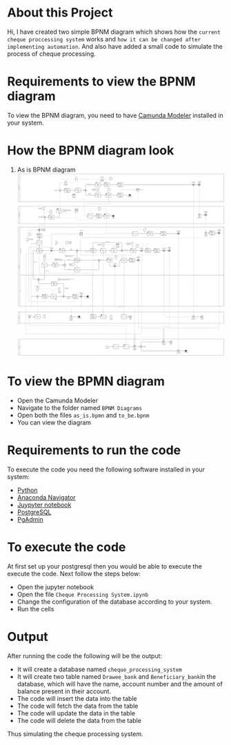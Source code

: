 # About this Project
Hi, I have created two simple BPNM diagram which shows how the `current cheque proccessing system` works and `how it can be changed after implementing automation`. And also have added a small code to simulate the process of cheque processing.

# Requirements to view the BPNM diagram
To view the BPNM diagram, you need to have [Camunda Modeler](https://camunda.com/) installed in your system.

# How the BPNM diagram look
1. As is BPNM diagram
   ![Diagram Top Part](Screenshot/as_is_1.png)
   ![Diagram Final Part](Screenshot/as_is_2.png)

# To view the BPMN diagram
  * Open the Camunda Modeler
  * Navigate to the folder named `BPNM Diagrams`
  * Open both the files `as_is.bpmn` and `to_be.bpnm`
  * You can view the diagram

# Requirements to run the code
To execute the code you need the following software installed in your system:
   * [Python](https://www.python.org/downloads/)
   * [Anaconda Navigator](https://www.anaconda.com/products/distribution)
   * [Juypyter notebook](https://jupyter.org/install)
   * [PostgreSQL](https://www.postgresql.org)
   * [PgAdmin](https://www.pgadmin.org)

# To execute the code
At first set up your postgresql then you would be able to execute the execute the code.
Next follow the steps below:
  * Open the jupyter notebook
  * Open the file `Cheque Processing System.ipynb`
  * Change the configuration of the database according to your system.
  * Run the cells

# Output
After running the code the following will be the output:
  * It will create a database named `cheque_processing_system`
  * It will create two table named `Drawee_bank` and `Beneficiary_bank`in the database, which will have the name, account number and the amount of balance present in their account.
  * The code will insert the data into the table
  * The code will fetch the data from the table
  * The code will update the data in the table
  * The code will delete the data from the table

Thus simulating the cheque processing system.